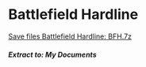 # Battlefield Hardline
[Save files Battlefield Hardline: BFH.7z](BFH.7z?raw=true)
##### Extract to: My Documents